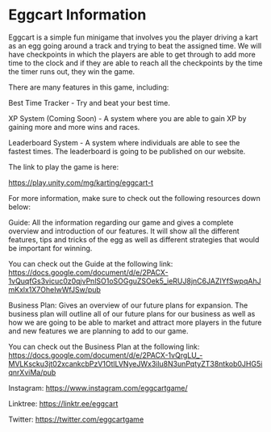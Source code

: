 # Eggcart Information 

Eggcart is a simple fun minigame that involves you the player driving a kart as an egg going around a track and trying to beat the assigned time. We will have checkpoints in which the players are able to get through to add more time to the clock and if they are able to reach all the checkpoints by the time the timer runs out, they win the game. 

There are many features in this game, including: 

Best Time Tracker - Try and beat your best time. 

XP System (Coming Soon) - A system where you are able to gain XP by gaining more and more wins and races. 

Leaderboard System - A system where individuals are able to see the fastest times. The leaderboard is going to be published on our website. 

The link to play the game is here: 

https://play.unity.com/mg/karting/eggcart-t

For more information, make sure to check out the following resources down below: 

Guide: All the information regarding our game and gives a complete overview and introduction of our features. It will show all the different features, tips and tricks of the egg as well as different strategies that would be important for winning. 

You can check out the Guide at the following link: https://docs.google.com/document/d/e/2PACX-1vQuqfGs3vicuc0z0qjvPnlSO1oSOGguZSOek5_ieRUJ8jnC6JAZIYfSwpqAhJmKxlx1X7OheIwWfJSw/pub

Business Plan: Gives an overview of our future plans for expansion. The business plan will outline all of our future plans for our business as well as how we are going to be able to market and attract more players in the future and new features we are planning to add to our game. 

You can check out the Business Plan at the following link: https://docs.google.com/document/d/e/2PACX-1vQrgLU_-MVLKscku3jt02xcankcbPzV1OtlLVNyeJWx3ilu8N3unPqtyZT38ntkob0JHG5iqnrXviMa/pub

Instagram: https://www.instagram.com/eggcartgame/

Linktree: https://linktr.ee/eggcart

Twitter: https://twitter.com/eggcartgame

